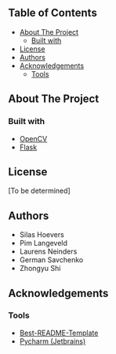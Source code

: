 
<!-- TABLE OF CONTENTS -->
## Table of Contents

* [About The Project](#about-the-project)
  * [Built with](#built-with)
* [License](#license)
* [Authors](#authors)
* [Acknowledgements](#acknowledgements)
  * [Tools](#tools)

<!-- ABOUT THE PROJECT -->
## About The Project


### Built with
* [OpenCV](https://opencv.org/)
* [Flask](https://flask.palletsprojects.com/)

## License
[To be determined]

## Authors
* Silas Hoevers
* Pim Langeveld
* Laurens Neinders
* German Savchenko
* Zhongyu Shi

## Acknowledgements

### Tools
* [Best-README-Template](https://github.com/othneildrew/Best-README-Template)
* [Pycharm (Jetbrains)](https://www.jetbrains.com/pycharm/)

